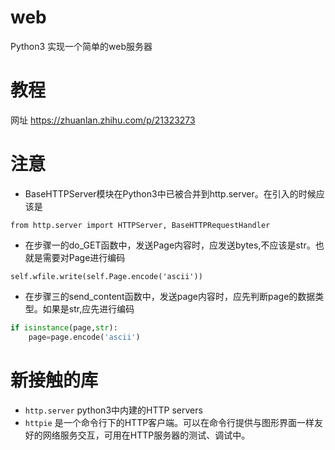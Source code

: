 # web
Python3 实现一个简单的web服务器
# 教程
网址 https://zhuanlan.zhihu.com/p/21323273
# 注意
* BaseHTTPServer模块在Python3中已被合并到http.server。在引入的时候应该是</br>
```
from http.server import HTTPServer, BaseHTTPRequestHandler
```
* 在步骤一的do_GET函数中，发送Page内容时，应发送bytes,不应该是str。也就是需要对Page进行编码
```
self.wfile.write(self.Page.encode('ascii'))
``` 
* 在步骤三的send_content函数中，发送page内容时，应先判断page的数据类型。如果是str,应先进行编码
```python
if isinstance(page,str):
    page=page.encode('ascii')
```
# 新接触的库
* `http.server` python3中内建的HTTP servers</br>
* `httpie` 是一个命令行下的HTTP客户端。可以在命令行提供与图形界面一样友好的网络服务交互，可用在HTTP服务器的测试、调试中。
